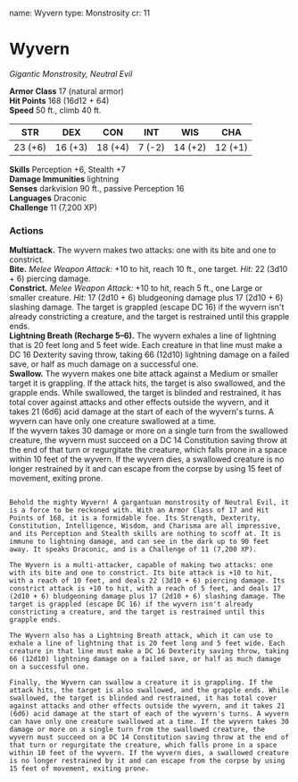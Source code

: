 name: Wyvern
type: Monstrosity
cr: 11

# Wyvern
_Gigantic Monstrosity, Neutral Evil_

**Armor Class** 17 (natural armor)    
**Hit Points** 168 (16d12 + 64)    
**Speed** 50 ft., climb 40 ft. 

| STR      | DEX     | CON      | INT     | WIS     | CHA     |
|----------|---------|----------|---------|---------|---------|
| 23 (+6)  | 16 (+3) | 18 (+4)  | 7 (-2)  | 14 (+2) | 12 (+1) |

**Skills** Perception +6, Stealth +7    
**Damage Immunities** lightning    
**Senses** darkvision 90 ft., passive Perception 16    
**Languages** Draconic    
**Challenge** 11 (7,200 XP) 

### Actions 
**Multiattack.** The wyvern makes two attacks: one with its bite and one to constrict.    
**Bite.** _Melee Weapon Attack:_ +10 to hit, reach 10 ft., one target. _Hit:_ 22 (3d10 + 6) piercing damage.    
**Constrict.** _Melee Weapon Attack:_ +10 to hit, reach 5 ft., one Large or smaller creature. _Hit:_ 17 (2d10 + 6) bludgeoning damage plus 17 (2d10 + 6) slashing damage. The target is grappled (escape DC 16) if the wyvern isn't already constricting a creature, and the target is restrained until this grapple ends.    
**Lightning Breath (Recharge 5–6).** The wyvern exhales a line of lightning that is 20 feet long and 5 feet wide. Each creature in that line must make a DC 16 Dexterity saving throw, taking 66 (12d10) lightning damage on a failed save, or half as much damage on a successful one.    
**Swallow.** The wyvern makes one bite attack against a Medium or smaller target it is grappling. If the attack hits, the target is also swallowed, and the grapple ends. While swallowed, the target is blinded and restrained, it has total cover against attacks and other effects outside the wyvern, and it takes 21 (6d6) acid damage at the start of each of the wyvern's turns. A wyvern can have only one creature swallowed at a time.    
If the wyvern takes 30 damage or more on a single turn from the swallowed creature, the wyvern must succeed on a DC 14 Constitution saving throw at the end of that turn or regurgitate the creature, which falls prone in a space within 10 feet of the wyvern. If the wyvern dies, a swallowed creature is no longer restrained by it and can escape from the corpse by using 15 feet of movement, exiting prone.
```

Behold the mighty Wyvern! A gargantuan monstrosity of Neutral Evil, it is a force to be reckoned with. With an Armor Class of 17 and Hit Points of 168, it is a formidable foe. Its Strength, Dexterity, Constitution, Intelligence, Wisdom, and Charisma are all impressive, and its Perception and Stealth skills are nothing to scoff at. It is immune to lightning damage, and can see in the dark up to 90 feet away. It speaks Draconic, and is a Challenge of 11 (7,200 XP).

The Wyvern is a multi-attacker, capable of making two attacks: one with its bite and one to constrict. Its bite attack is +10 to hit, with a reach of 10 feet, and deals 22 (3d10 + 6) piercing damage. Its constrict attack is +10 to hit, with a reach of 5 feet, and deals 17 (2d10 + 6) bludgeoning damage plus 17 (2d10 + 6) slashing damage. The target is grappled (escape DC 16) if the wyvern isn't already constricting a creature, and the target is restrained until this grapple ends.

The Wyvern also has a Lightning Breath attack, which it can use to exhale a line of lightning that is 20 feet long and 5 feet wide. Each creature in that line must make a DC 16 Dexterity saving throw, taking 66 (12d10) lightning damage on a failed save, or half as much damage on a successful one.

Finally, the Wyvern can swallow a creature it is grappling. If the attack hits, the target is also swallowed, and the grapple ends. While swallowed, the target is blinded and restrained, it has total cover against attacks and other effects outside the wyvern, and it takes 21 (6d6) acid damage at the start of each of the wyvern's turns. A wyvern can have only one creature swallowed at a time. If the wyvern takes 30 damage or more on a single turn from the swallowed creature, the wyvern must succeed on a DC 14 Constitution saving throw at the end of that turn or regurgitate the creature, which falls prone in a space within 10 feet of the wyvern. If the wyvern dies, a swallowed creature is no longer restrained by it and can escape from the corpse by using 15 feet of movement, exiting prone.